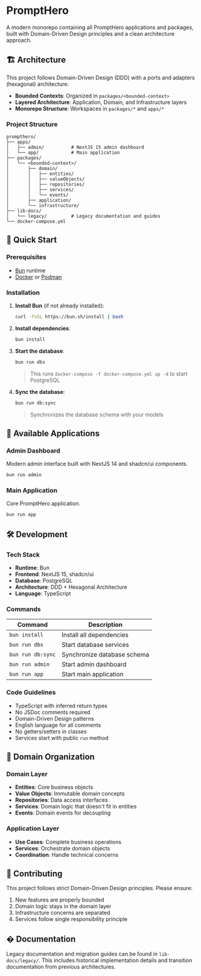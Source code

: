 # PromptHero

A modern monorepo containing all PromptHero applications and packages, built with Domain-Driven Design principles and a clean architecture approach.

## 🏗️ Architecture

This project follows Domain-Driven Design (DDD) with a ports and adapters (hexagonal) architecture:

- **Bounded Contexts**: Organized in `packages/<bounded-context>`
- **Layered Architecture**: Application, Domain, and Infrastructure layers
- **Monorepo Structure**: Workspaces in `packages/*` and `apps/*`

### Project Structure

```
prompthero/
├── apps/
│   ├── admin/          # NextJS 15 admin dashboard
│   └── app/            # Main application
├── packages/
│   └── <bounded-context>/
│       ├── domain/
│       │   ├── entities/
│       │   ├── valueObjects/
│       │   ├── repositories/
│       │   ├── services/
│       │   └── events/
│       ├── application/
│       └── infrastructure/
├── lib-docs/
│   └── legacy/         # Legacy documentation and guides
└── docker-compose.yml
```

## 🚀 Quick Start

### Prerequisites

- [Bun](https://bun.sh/) runtime
- [Docker](https://www.docker.com/) or [Podman](https://podman.io/)

### Installation

1. **Install Bun** (if not already installed):
   ```bash
   curl -fsSL https://bun.sh/install | bash
   ```

2. **Install dependencies**:
   ```bash
   bun install
   ```

3. **Start the database**:
   ```bash
   bun run dbs
   ```
   > This runs `docker-compose -f docker-compose.yml up -d` to start PostgreSQL

4. **Sync the database**:
   ```bash
   bun run db:sync
   ```
   > Synchronizes the database schema with your models

## 🎯 Available Applications

### Admin Dashboard
Modern admin interface built with NextJS 14 and shadcn/ui components.

```bash
bun run admin
```

### Main Application
Core PromptHero application.

```bash
bun run app
```

## 🛠️ Development

### Tech Stack

- **Runtime**: Bun
- **Frontend**: NextJS 15, shadcn/ui
- **Database**: PostgreSQL
- **Architecture**: DDD + Hexagonal Architecture
- **Language**: TypeScript

### Commands

| Command | Description |
|---------|-------------|
| `bun install` | Install all dependencies |
| `bun run dbs` | Start database services |
| `bun run db:sync` | Synchronize database schema |
| `bun run admin` | Start admin dashboard |
| `bun run app` | Start main application |

### Code Guidelines

- TypeScript with inferred return types
- No JSDoc comments required
- Domain-Driven Design patterns
- English language for all comments
- No getters/setters in classes
- Services start with public `run` method

## 📁 Domain Organization

### Domain Layer
- **Entities**: Core business objects
- **Value Objects**: Immutable domain concepts
- **Repositories**: Data access interfaces
- **Services**: Domain logic that doesn't fit in entities
- **Events**: Domain events for decoupling

### Application Layer
- **Use Cases**: Complete business operations
- **Services**: Orchestrate domain objects
- **Coordination**: Handle technical concerns

## 🤝 Contributing

This project follows strict Domain-Driven Design principles. Please ensure:

1. New features are properly bounded
2. Domain logic stays in the domain layer
3. Infrastructure concerns are separated
4. Services follow single responsibility principle

## � Documentation

Legacy documentation and migration guides can be found in `lib-docs/legacy/`. This includes historical implementation details and transition documentation from previous architectures.



